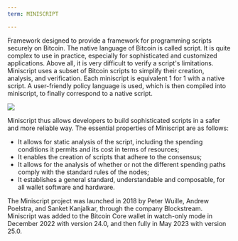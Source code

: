 ```yaml
---
term: MINISCRIPT

---
```

Framework designed to provide a framework for programming scripts securely on Bitcoin. The native language of Bitcoin is called script. It is quite complex to use in practice, especially for sophisticated and customized applications. Above all, it is very difficult to verify a script's limitations. Miniscript uses a subset of Bitcoin scripts to simplify their creation, analysis, and verification. Each miniscript is equivalent 1 for 1 with a native script. A user-friendly policy language is used, which is then compiled into miniscript, to finally correspond to a native script.

![](../../dictionnaire/assets/30.webp)

Miniscript thus allows developers to build sophisticated scripts in a safer and more reliable way. The essential properties of Miniscript are as follows:


- It allows for static analysis of the script, including the spending conditions it permits and its cost in terms of resources;
- It enables the creation of scripts that adhere to the consensus;
- It allows for the analysis of whether or not the different spending paths comply with the standard rules of the nodes;
- It establishes a general standard, understandable and composable, for all wallet software and hardware.

The Miniscript project was launched in 2018 by Peter Wuille, Andrew Poelstra, and Sanket Kanjalkar, through the company Blockstream. Miniscript was added to the Bitcoin Core wallet in watch-only mode in December 2022 with version 24.0, and then fully in May 2023 with version 25.0.